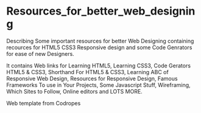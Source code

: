 Resources_for_better_web_designing
==================================

Describing Some important resources for better Web Designing containing recources for HTML5 CSS3 Responsive design and some Code Genrators  for ease of new Designers.



It contains Web links for 
        Learning HTML5, 
        Learning CSS3, 
        Code Gerators HTML5 & CSS3, 
        Shorthand For HTML5 & CSS3, 
        Learning ABC of Responsive Web Design, 
        Resources for Responsive Design, 
        Famous Frameworks To use in Your Projects, 
        Some Javascript Stuff, 
        Wireframing, 
        Which Sites to Follow, 
        Online editors  and
        LOTS MORE.
        
        
        



Web template from Codropes
